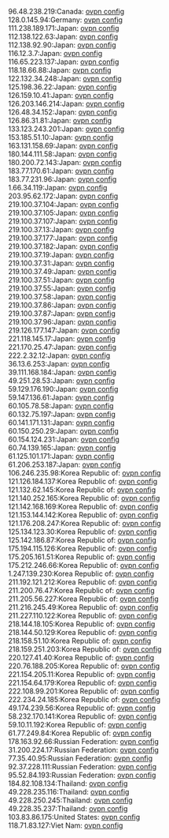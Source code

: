 96.48.238.219:Canada: [ovpn config](vpn/96_48_238_219.ovpn)  
128.0.145.94:Germany: [ovpn config](vpn/128_0_145_94.ovpn)  
111.238.189.171:Japan: [ovpn config](vpn/111_238_189_171.ovpn)  
112.138.122.63:Japan: [ovpn config](vpn/112_138_122_63.ovpn)  
112.138.92.90:Japan: [ovpn config](vpn/112_138_92_90.ovpn)  
116.12.3.7:Japan: [ovpn config](vpn/116_12_3_7.ovpn)  
116.65.223.137:Japan: [ovpn config](vpn/116_65_223_137.ovpn)  
118.18.66.88:Japan: [ovpn config](vpn/118_18_66_88.ovpn)  
122.132.34.248:Japan: [ovpn config](vpn/122_132_34_248.ovpn)  
125.198.36.22:Japan: [ovpn config](vpn/125_198_36_22.ovpn)  
126.159.10.41:Japan: [ovpn config](vpn/126_159_10_41.ovpn)  
126.203.146.214:Japan: [ovpn config](vpn/126_203_146_214.ovpn)  
126.48.34.152:Japan: [ovpn config](vpn/126_48_34_152.ovpn)  
126.86.31.81:Japan: [ovpn config](vpn/126_86_31_81.ovpn)  
133.123.243.201:Japan: [ovpn config](vpn/133_123_243_201.ovpn)  
153.185.51.10:Japan: [ovpn config](vpn/153_185_51_10.ovpn)  
163.131.158.69:Japan: [ovpn config](vpn/163_131_158_69.ovpn)  
180.144.111.58:Japan: [ovpn config](vpn/180_144_111_58.ovpn)  
180.200.72.143:Japan: [ovpn config](vpn/180_200_72_143.ovpn)  
183.77.170.61:Japan: [ovpn config](vpn/183_77_170_61.ovpn)  
183.77.231.96:Japan: [ovpn config](vpn/183_77_231_96.ovpn)  
1.66.34.119:Japan: [ovpn config](vpn/1_66_34_119.ovpn)  
203.95.62.172:Japan: [ovpn config](vpn/203_95_62_172.ovpn)  
219.100.37.104:Japan: [ovpn config](vpn/219_100_37_104.ovpn)  
219.100.37.105:Japan: [ovpn config](vpn/219_100_37_105.ovpn)  
219.100.37.107:Japan: [ovpn config](vpn/219_100_37_107.ovpn)  
219.100.37.13:Japan: [ovpn config](vpn/219_100_37_13.ovpn)  
219.100.37.177:Japan: [ovpn config](vpn/219_100_37_177.ovpn)  
219.100.37.182:Japan: [ovpn config](vpn/219_100_37_182.ovpn)  
219.100.37.19:Japan: [ovpn config](vpn/219_100_37_19.ovpn)  
219.100.37.31:Japan: [ovpn config](vpn/219_100_37_31.ovpn)  
219.100.37.49:Japan: [ovpn config](vpn/219_100_37_49.ovpn)  
219.100.37.51:Japan: [ovpn config](vpn/219_100_37_51.ovpn)  
219.100.37.55:Japan: [ovpn config](vpn/219_100_37_55.ovpn)  
219.100.37.58:Japan: [ovpn config](vpn/219_100_37_58.ovpn)  
219.100.37.86:Japan: [ovpn config](vpn/219_100_37_86.ovpn)  
219.100.37.87:Japan: [ovpn config](vpn/219_100_37_87.ovpn)  
219.100.37.96:Japan: [ovpn config](vpn/219_100_37_96.ovpn)  
219.126.177.147:Japan: [ovpn config](vpn/219_126_177_147.ovpn)  
221.118.145.17:Japan: [ovpn config](vpn/221_118_145_17.ovpn)  
221.170.25.47:Japan: [ovpn config](vpn/221_170_25_47.ovpn)  
222.2.32.12:Japan: [ovpn config](vpn/222_2_32_12.ovpn)  
36.13.6.253:Japan: [ovpn config](vpn/36_13_6_253.ovpn)  
39.111.168.184:Japan: [ovpn config](vpn/39_111_168_184.ovpn)  
49.251.28.53:Japan: [ovpn config](vpn/49_251_28_53.ovpn)  
59.129.176.190:Japan: [ovpn config](vpn/59_129_176_190.ovpn)  
59.147.136.61:Japan: [ovpn config](vpn/59_147_136_61.ovpn)  
60.105.78.58:Japan: [ovpn config](vpn/60_105_78_58.ovpn)  
60.132.75.197:Japan: [ovpn config](vpn/60_132_75_197.ovpn)  
60.141.171.131:Japan: [ovpn config](vpn/60_141_171_131.ovpn)  
60.150.250.29:Japan: [ovpn config](vpn/60_150_250_29.ovpn)  
60.154.124.231:Japan: [ovpn config](vpn/60_154_124_231.ovpn)  
60.74.139.165:Japan: [ovpn config](vpn/60_74_139_165.ovpn)  
61.125.101.171:Japan: [ovpn config](vpn/61_125_101_171.ovpn)  
61.206.253.187:Japan: [ovpn config](vpn/61_206_253_187.ovpn)  
106.246.235.98:Korea Republic of: [ovpn config](vpn/106_246_235_98.ovpn)  
121.126.184.137:Korea Republic of: [ovpn config](vpn/121_126_184_137.ovpn)  
121.132.62.145:Korea Republic of: [ovpn config](vpn/121_132_62_145.ovpn)  
121.140.252.165:Korea Republic of: [ovpn config](vpn/121_140_252_165.ovpn)  
121.142.168.169:Korea Republic of: [ovpn config](vpn/121_142_168_169.ovpn)  
121.153.144.142:Korea Republic of: [ovpn config](vpn/121_153_144_142.ovpn)  
121.176.208.247:Korea Republic of: [ovpn config](vpn/121_176_208_247.ovpn)  
125.134.123.30:Korea Republic of: [ovpn config](vpn/125_134_123_30.ovpn)  
125.142.186.87:Korea Republic of: [ovpn config](vpn/125_142_186_87.ovpn)  
175.194.115.126:Korea Republic of: [ovpn config](vpn/175_194_115_126.ovpn)  
175.205.161.51:Korea Republic of: [ovpn config](vpn/175_205_161_51.ovpn)  
175.212.246.66:Korea Republic of: [ovpn config](vpn/175_212_246_66.ovpn)  
1.247.139.230:Korea Republic of: [ovpn config](vpn/1_247_139_230.ovpn)  
211.192.121.212:Korea Republic of: [ovpn config](vpn/211_192_121_212.ovpn)  
211.200.76.47:Korea Republic of: [ovpn config](vpn/211_200_76_47.ovpn)  
211.205.56.227:Korea Republic of: [ovpn config](vpn/211_205_56_227.ovpn)  
211.216.245.49:Korea Republic of: [ovpn config](vpn/211_216_245_49.ovpn)  
211.227.110.122:Korea Republic of: [ovpn config](vpn/211_227_110_122.ovpn)  
218.144.18.105:Korea Republic of: [ovpn config](vpn/218_144_18_105.ovpn)  
218.144.50.129:Korea Republic of: [ovpn config](vpn/218_144_50_129.ovpn)  
218.158.51.10:Korea Republic of: [ovpn config](vpn/218_158_51_10.ovpn)  
218.159.251.203:Korea Republic of: [ovpn config](vpn/218_159_251_203.ovpn)  
220.127.41.40:Korea Republic of: [ovpn config](vpn/220_127_41_40.ovpn)  
220.76.188.205:Korea Republic of: [ovpn config](vpn/220_76_188_205.ovpn)  
221.154.205.11:Korea Republic of: [ovpn config](vpn/221_154_205_11.ovpn)  
221.154.64.179:Korea Republic of: [ovpn config](vpn/221_154_64_179.ovpn)  
222.108.99.201:Korea Republic of: [ovpn config](vpn/222_108_99_201.ovpn)  
222.234.24.185:Korea Republic of: [ovpn config](vpn/222_234_24_185.ovpn)  
49.174.239.56:Korea Republic of: [ovpn config](vpn/49_174_239_56.ovpn)  
58.232.170.141:Korea Republic of: [ovpn config](vpn/58_232_170_141.ovpn)  
59.10.11.192:Korea Republic of: [ovpn config](vpn/59_10_11_192.ovpn)  
61.77.249.84:Korea Republic of: [ovpn config](vpn/61_77_249_84.ovpn)  
178.163.92.66:Russian Federation: [ovpn config](vpn/178_163_92_66.ovpn)  
31.200.224.17:Russian Federation: [ovpn config](vpn/31_200_224_17.ovpn)  
77.35.40.95:Russian Federation: [ovpn config](vpn/77_35_40_95.ovpn)  
92.37.228.111:Russian Federation: [ovpn config](vpn/92_37_228_111.ovpn)  
95.52.84.193:Russian Federation: [ovpn config](vpn/95_52_84_193.ovpn)  
184.82.108.134:Thailand: [ovpn config](vpn/184_82_108_134.ovpn)  
49.228.235.116:Thailand: [ovpn config](vpn/49_228_235_116.ovpn)  
49.228.250.245:Thailand: [ovpn config](vpn/49_228_250_245.ovpn)  
49.228.35.237:Thailand: [ovpn config](vpn/49_228_35_237.ovpn)  
103.83.86.175:United States: [ovpn config](vpn/103_83_86_175.ovpn)  
118.71.83.127:Viet Nam: [ovpn config](vpn/118_71_83_127.ovpn)  
